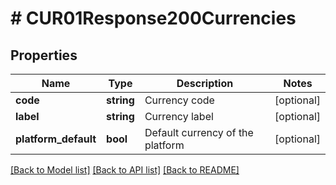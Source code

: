 # # CUR01Response200Currencies

## Properties

Name | Type | Description | Notes
------------ | ------------- | ------------- | -------------
**code** | **string** | Currency code | [optional]
**label** | **string** | Currency label | [optional]
**platform_default** | **bool** | Default currency of the platform | [optional]

[[Back to Model list]](../../README.md#models) [[Back to API list]](../../README.md#endpoints) [[Back to README]](../../README.md)
